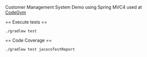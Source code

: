Customer Management System Demo using Spring MVC4 used at [CodeGym](https://codegym.vn) 

== Execute tests ==

```./gradlew test```

== Code Coverage ==

```./gradlew test jacocoTestReport```
